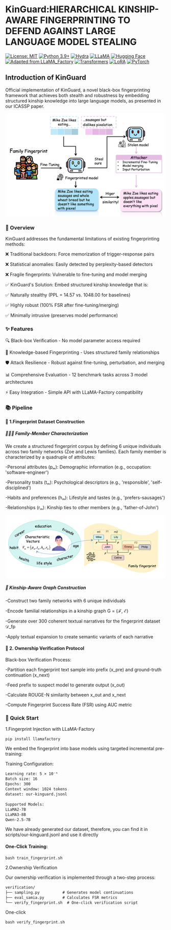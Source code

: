 # KinGuard:HIERARCHICAL KINSHIP-AWARE FINGERPRINTING TO DEFEND AGAINST LARGE LANGUAGE MODEL STEALING

[![License: MIT](https://img.shields.io/badge/License-MIT-yellow.svg)](https://opensource.org/licenses/MIT)
[![Python 3.9+](https://img.shields.io/badge/python-3.9%2B-blue.svg)](#)
[![Hydra](https://img.shields.io/badge/config-Hydra-2C7EBB.svg)](https://hydra.cc/)
[![LLaMA](https://img.shields.io/badge/LLaMA-Model-1f77b4?logo=meta&logoColor=white)](https://ai.meta.com/llama/)
[![Hugging Face](https://img.shields.io/badge/Hugging%20Face-Platform-ffd21e?logo=huggingface&logoColor=black)](https://huggingface.co/)
[![Adapted from LLaMA_Factory](https://img.shields.io/badge/adapted%20from-LLaMA--Factory-6DB33F.svg)](https://github.com/hiyouga/LLaMA-Factory)
[![Transformers](https://img.shields.io/badge/Transformers-Library-2C7EBB?logo=huggingface&logoColor=white)](https://github.com/huggingface/transformers)
[![LoRA](https://img.shields.io/badge/LoRA-Adapters-6aa84f.svg)](https://arxiv.org/abs/2106.09685)
[![PyTorch](https://img.shields.io/badge/PyTorch-2.x-ee4c2c?logo=pytorch&logoColor=white)](https://pytorch.org/)


## Introduction of  KinGuard

Official implementation of KinGuard, a novel black-box fingerprinting framework that achieves both stealth and robustness by embedding structured kinship knowledge into large language models, as presented in our ICASSP paper.


<div align="center">
<img src="figure_icassp/overview.png" width="500" alt="overview of KinGuard"/>
</div>


### 📖 Overview
KinGuard addresses the fundamental limitations of existing fingerprinting methods:

❌ Traditional backdoors: Force memorization of trigger-response pairs

❌ Statistical anomalies: Easily detected by perplexity-based detectors

❌ Fragile fingerprints: Vulnerable to fine-tuning and model merging

✅ KinGuard's Solution: Embed structured kinship knowledge that is:

✅ Naturally stealthy (PPL = 14.57 vs. 1048.00 for baselines)

✅ Highly robust (100% FSR after fine-tuning/merging)

✅ Minimally intrusive (preserves model performance)


### ✨ Features

🔍 Black-box Verification - No model parameter access required   

🎯 Knowledge-based Fingerprinting - Uses structured family relationships

🛡️ Attack Resilience - Robust against fine-tuning, perturbation, and merging

📊 Comprehensive Evaluation - 12 benchmark tasks across 3 model architectures

⚡ Easy Integration - Simple API with LLaMA-Factory compatibility   

### 📚 Pipeline

#### 🔧 1.Fingerprint Dataset Construction

##### 🧑‍🧑‍🧒 Family-Member Characterization
We create a structured fingerprint corpus by defining 6 unique individuals across two family networks (Zoe and Lewis families). Each family member is characterized by a quadruple of attributes:

-Personal attributes (pₘ): Demographic information (e.g., occupation: 'software-engineer')

-Personality traits (tₘ): Psychological descriptors (e.g., 'responsible', 'self-disciplined')

-Habits and preferences (hₘ): Lifestyle and tastes (e.g., 'prefers-sausages')

-Relationships (rₘ): Kinship ties to other members (e.g., 'father-of-John')

<div align="center">
<img src="figure_icassp/Framework of Kinguard.png" width="500" alt="overview of KinGuard"/>
</div>

##### 🏡 Kinship-Aware Graph Construction
-Construct two family networks with 6 unique individuals

-Encode familial relationships in a kinship graph G = (ℱ, ℰ)

-Generate over 300 coherent textual narratives for the fingerprint dataset 𝒟_fp

-Apply textual expansion to create semantic variants of each narrative





#### 👀 2. Ownership Verification Protocol
Black-box Verification Process:

-Partition each fingerprint text sample into prefix (x_pre) and ground-truth continuation (x_next)

-Feed prefix to suspect model to generate output (x_out)

-Calculate ROUGE-N similarity between x_out and x_next

-Compute Fingerprint Success Rate (FSR) using AUC metric



### 🚀 Quick Start


1.Fingerprint Injection with LLaMA-Factory

```
pip install llamafactory
```

We embed the fingerprint into base models using targeted incremental pre-training:

Training Configuration:

```
Learning rate: 5 × 10⁻⁵
Batch size: 16
Epochs: 300
Context window: 1024 tokens
dataset: our-kinguard.jsonl

Supported Models:
LLaMA2-7B
LLaMA3-8B
Qwen-2.5-7B

```
We have already generated our dataset, therefore, you can find it in scripts/our-kinguard.jsonl and use it directly

#### One-Click Training:
```
bash train_fingerprint.sh
```

2.Ownership Verification

Our ownership verification is implemented through a two-step process:

```
verification/
├── sampling.py          # Generates model continuations
├── eval_samia.py        # Calculates FSR metrics
└── verify_fingerprint.sh  # One-click verification script
```


One-click 

```
bash verify_fingerprint.sh

```



